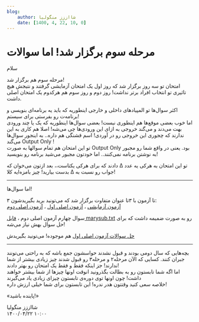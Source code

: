 ```yaml
---
blog:
    author: شااززز منگولیا
    date: [1400, 4, 22, 10, 0]
---
```

# مرحله سوم برگزار شد! اما سوالات

<div class="cnt">
<p>سلام</p>
<p>مرحله سوم هم برگزار شد!<br/>امتحان تو سه روز برگزار شد که روز اول یک امتحان آزمایشی گرفتند و نتیجش هیچ تاثیری تو انتخاب افراد برتر نداشت! روز دوم و روز سوم هم هرکدوم یک امتحان اصلی داشت.</p>
<p>اکثر سوال‌ها تو المپیادهای داخلی و خارجی اینطوریه که باید یه برنامه‌ای بنویسی و برنامه‌ت رو بفرستی برای سیستم!<br/>اما خوب بعضی موقع‌ها هم اینطوری نیست! بعضی سوال‌ها اینطوریه که یک یا چند ورودی بهت می‌دند و می‌گند خروجی به ازای این ورودی‌ها چی می‌شه! اصلا هم کاری به این ندارند که چجوری این خروجی رو در ‌آوردی! اسم قشنگی هم داره.. به اینجور سوال‌ها می‌گند Output Only !<br/>تو این امتحان هم تمام سوالها به صورت Output Only بود. یعنی در واقع شما رو مجبور به نوشتن برنامه نمی‌کنند.. اما خودتون مجبور می‌شید برنامه رو بنویسید!</p>
<p>تو این امتحان به هرکی یه عدد ∆ دادند که برای هرکی یکتاست،، بعد ازتون می‌خوان که جواب رو نسبت به ∆ بدست بیارید! چیز بامزه‌ایه کلا!</p>
<p></p>
<hr/>
<p></p>
<p>اما سوال‌ها!</p>
<p>۳ تا آزمون با ۳تا عنوان متفاوت برگزار شد که می‌تونید برید بگیریدشون:<br/><a href="http://s1.picofile.com/sh44zzz/exam89/Practice.pdf.html">آزمون آزمایشی</a> ، <a href="http://s1.picofile.com/sh44zzz/exam89/Exam1.pdf.html">آزمون اصلی اول</a> ، <a href="http://s1.picofile.com/sh44zzz/exam89/Exam2.pdf.html">آزمون اصلی دوم</a> </p>
<p>سوال چهارم آزمون اصلی دوم ، <a href="http://s1.picofile.com/sh44zzz/exam89/marysub.txt.html">فایل marysub.txt</a> رو به صورت ضمیمه داشت که برای حل سوال بهش نیاز می‌شه!</p>
<p><a href="http://s1.picofile.com/sh44zzz/exam89/E1-Solutions.pdf.html">حل سوالات آزمون اصلی اول</a> هم موجوده! می‌تونید بگیریدش</p>
<p></p>
<hr/>
<p></p>
<p>بچه‌هایی که سال دومی بودند و قبول نشدند حواسشون جمع باشه که به راحتی می‌تونند جبران کنند. کسایی که الآن مرحله۲ و مرحله۳ رو قبول شدند چیز زیادی بیشتر از شما ندارند! جز اینکه فقط و فقط یک امتحان رو بهتر دادند!<br/>اما اگه شما تابستون رو به بطالت بگذرونید انوقت اونها چیزها از شما بیشتر خواهند داشت! چون اونها توی دوره‌ی تابستون چیزای زیادی یاد می‌گیرند<br/>خلاصه سعی کنید وقتتون هدر ندره! این تابستون برای شما خیلی ارزش داره!</p>
<p>«پاینده باشید!»</p>
</div>

<div class="blog-info">
    <div class="blog-author">شااززز منگولیا</div>
    <div class="blog-date">۱۴۰۰/۰۴/۲۲ ۱۰:۰۰</div>
</div>

